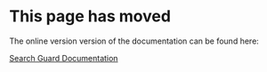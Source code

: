 # This page has moved

The online version version of the documentation can be found here:

[Search Guard Documentation](http://docs.search-guard.com/latest/kibana-multi-tenancy)